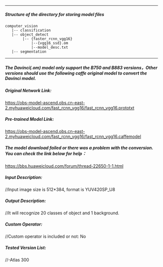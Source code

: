 *******************************************************************************
##### Structure of the directory for storing model files
```
computer_vision
   |-- classification
   |-- object_detect
        |-- {faster_rcnn_vgg16}
            |--{vgg16_ssd}.om
            |--model_desc.txt
   |-- segmentation
```

*******************************************************************************

##### The Davinci(.om) model only support the B750 and B883 versions，Other versions should use the following caffe original model to convert the Davinci model.

##### Original Network Link:
https://obs-model-ascend.obs.cn-east-2.myhuaweicloud.com/fast_rcnn_vgg16/fast_rcnn_vgg16.prototxt

##### Pre-trained Model Link:
https://obs-model-ascend.obs.cn-east-2.myhuaweicloud.com/fast_rcnn_vgg16/fast_rcnn_vgg16.caffemodel

##### The model download failed or there was a problem with the conversion. You can check the link below for help：
https://bbs.huaweicloud.com/forum/thread-22650-1-1.html

##### Input Description:
//Input image size is 512*384, format is YUV420SP_U8

##### Output Description:
//It will recognize 20 classes of object and 1 background.

##### Custom Operator:
//Custom operator is included or not: No

##### Tested Version List:
//-Atlas 300
